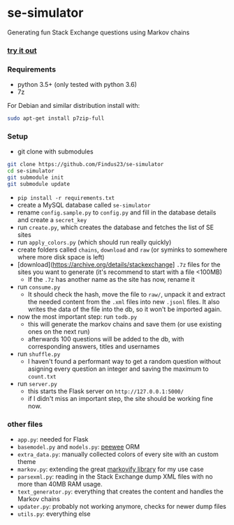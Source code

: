 # se-simulator
Generating fun Stack Exchange questions using Markov chains

### [try it out](http://se-simulator.lw1.at/)

### Requirements

- python 3.5+ (only tested with python 3.6)
- 7z

For Debian and similar distribution install with:

```bash
sudo apt-get install p7zip-full
```

### Setup

- git clone with submodules

```bash
git clone https://github.com/Findus23/se-simulator
cd se-simulator
git submodule init
git submodule update
```

- `pip install -r requirements.txt`
- create a MySQL database called `se-simulator`
- rename `config.sample.py` to `config.py` and fill in the database details and create a `secret_key`
- run `create.py`, which creates the database and fetches the list of SE sites
- run `apply_colors.py` (which should run really quickly)
- create folders called `chains`, `download` and `raw` (or syminks to somewhere where more disk space is left)
- [download](https://archive.org/details/stackexchange] `.7z` files for the sites you want to generate (it's recommend to start with a file <100MB)
    - If the `.7z` has another name as the site has now, rename it
- run `consume.py`
    - It should check the hash, move the file to `raw/`, unpack it and extract the needed content from the `.xml` files into new `.jsonl` files. It also writes the data of the file into the db, so it won't be imported again.
- now the most important step: run `todb.py`
    - this will generate the markov chains and save them (or use existing ones on the next run)
    - afterwards 100 questions will be added to the db, with corresponding answers, titles and usernames
- run `shuffle.py`
    - I haven't found a performant way to get a random question without asigning every question an integer and saving the maximum to `count.txt`
- run `server.py`
    - this starts the Flask server on `http://127.0.0.1:5000/`
    - if I didn't miss an important step, the site should be working fine now.
    
### other files

- `app.py`: needed for Flask
- `basemodel.py` and `models.py`: [peewee](https://github.com/coleifer/peewee/) ORM
- `extra_data.py`: manually collected colors of every site with an custom theme
- `markov.py`: extending the great [markovify library](https://github.com/jsvine/markovify/) for my use case
- `parsexml.py`: reading in the Stack Exchange dump XML files with no more than 40MB RAM usage.
- `text_generator.py`: everything that creates the content and handles the Markov chains
- `updater.py`: probably not working anymore, checks for newer dump files
- `utils.py`: everything else
